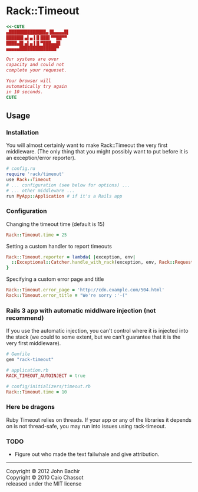 Rack::Timeout
=============

```ruby
<<-CUTE
▄██████████████▄▐█▄▄▄▄█▌
██████▌▄▌▄▐▐▌███▌▀▀██▀▀
████▄█▌▄▌▄▐▐▌▀███▄▄█▌
▄▄▄▄▄██████████████▀

Our systems are over
capacity and could not
complete your requeset.

Your browser will
automatically try again
in 10 seconds.
CUTE
```

Usage
-----

### Installation

You will almost certainly want to make Rack::Timeout the very first middleware.
(The only thing that you might possibly want to put before it is an
exception/error reporter).

```ruby
# config.ru
require 'rack/timeout'
use Rack::Timeout
# ... configuration (see below for options) ...
# ... other middleware ...
run MyApp::Application # if it's a Rails app
```

### Configuration

Changing the timeout time (default is 15)

```ruby
Rack::Timeout.time = 25
```

Setting a custom handler to report timeouts

```ruby
Rack::Timeout.reporter = lambda{ |exception, env|
  ::Exceptional::Catcher.handle_with_rack(exception, env, Rack::Request.new(env))
}
```

Specifying a custom error page and title

```ruby
Rack::Timeout.error_page = 'http://cdn.example.com/504.html'
Rack::Timeout.error_title = "We're sorry :'-("
```

### Rails 3 app with automatic middlware injection (not recommend)

If you use the automatic injection, you can't control where it is injected into the
stack (we could to some extent, but we can't guarantee that it is the very first
middleware).

```ruby
# Gemfile
gem "rack-timeout"

# application.rb
RACK_TIMEOUT_AUTOINJECT = true

# config/initializers/timeout.rb
Rack::Timeout.time = 10
```

### Here be dragons

Ruby Timeout relies on threads. If your app or any of the libraries it depends on is
not thread-safe, you may run into issues using rack-timeout.

### TODO

* Figure out who made the text failwhale and give attribution.

---
Copyright © 2012 John Bachir  
Copyright © 2010 Caio Chassot  
released under the MIT license
